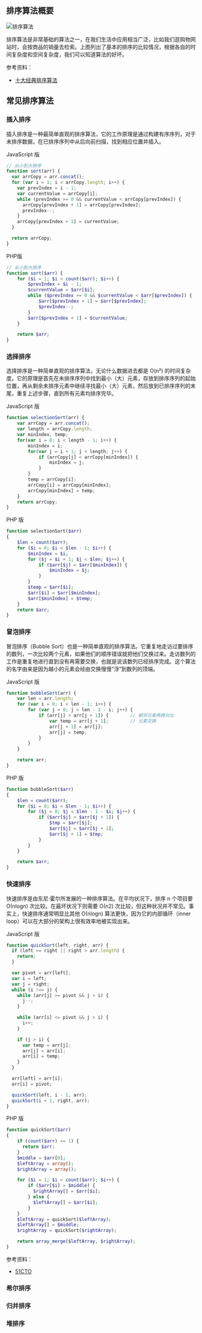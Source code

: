 ## 排序算法概要
![排序算法](../../images/sort.png)

排序算法是非常基础的算法之一，在我们生活中应用相当广泛，比如我们逛购物网站时，会按商品的销量去检索。上图列出了基本的排序的比较情况，根据各自的时间复杂度和空间复杂度，我们可以知道算法的好坏。

参考资料：
- [十大经典排序算法](https://github.com/hustcc/JS-Sorting-Algorithm)

## 常见排序算法

### 插入排序
插入排序是一种最简单直观的排序算法，它的工作原理是通过构建有序序列，对于未排序数据，在已排序序列中从后向前扫描，找到相应位置并插入。

JavaScript 版
```js
// 从小到大排序
function sort(arr) {
  var arrCopy = arr.concat();
  for (var i = 1; i < arrCopy.length; i++) {
    var prevIndex = i - 1;
    var currentValue = arrCopy[i];
    while (prevIndex >= 0 && currentValue < arrCopy[prevIndex]) {
      arrCopy[prevIndex + 1] = arrCopy[prevIndex];
      prevIndex--;
    }
    arrCopy[prevIndex + 1] = currentValue;
  }

  return arrCopy;
}
```

PHP版
```php
// 从小到大排序
function sort($arr) {
    for ($i = 1; $i < count($arr); $i++) {
        $prevIndex = $i - 1;
        $currentValue = $arr[$i];
        while ($prevIndex >= 0 && $currentValue < $arr[$prevIndex]) {
            $arr[$prevIndex + 1] = $arr[$prevIndex];
            $prevIndex--;
        }
        $arr[$prevIndex + 1] = $currentValue;
    }

    return $arr;
}
```

### 选择排序
选择排序是一种简单直观的排序算法，无论什么数据进去都是 O(n²) 的时间复杂度。它的原理是首先在未排序序列中找到最小（大）元素，存放到排序序列的起始位置，再从剩余未排序元素中继续寻找最小（大）元素，然后放到已排序序列的末尾，重复上述步骤，直到所有元素均排序完毕。

JavaScript 版
```js
function selectionSort(arr) {
    var arrCopy = arr.concat();
    var length = arrCopy.length;
    var minIndex, temp;
    for(var i = 0; i < length - 1; i++) {
        minIndex = i;
        for(var j = i + 1; j < length; j++) {
            if (arrCopy[j] < arrCopy[minIndex]) {
                minIndex = j;
            }
        }
        temp = arrCopy[i];
        arrCopy[i] = arrCopy[minIndex];
        arrCopy[minIndex] = temp;
    }
    return arrCopy;
}
```

PHP 版
```php
function selectionSort($arr)
{
    $len = count($arr);
    for ($i = 0; $i < $len - 1; $i++) {
        $minIndex = $i;
        for ($j = $i + 1; $j < $len; $j++) {
            if ($arr[$j] < $arr[$minIndex]) {
                $minIndex = $j;
            }
        }
        $temp = $arr[$i];
        $arr[$i] = $arr[$minIndex];
        $arr[$minIndex] = $temp;
    }
    return $arr;
}
```

### 冒泡排序
冒泡排序（Bubble Sort）也是一种简单直观的排序算法。它重复地走访过要排序的数列，一次比较两个元素，如果他们的顺序错误就把他们交换过来。走访数列的工作是重复地进行直到没有再需要交换，也就是说该数列已经排序完成。这个算法的名字由来是因为越小的元素会经由交换慢慢“浮”到数列的顶端。

JavaScript 版
```js
function bubbleSort(arr) {
    var len = arr.length;
    for (var i = 0; i < len - 1; i++) {
        for (var j = 0; j < len - 1 - i; j++) {
            if (arr[j] > arr[j + 1]) {        // 相邻元素两两对比
                var temp = arr[j + 1];        // 元素交换
                arr[j + 1] = arr[j];
                arr[j] = temp;
            }
        }
    }

    return arr;
}
```

PHP 版
```php
function bubbleSort($arr)
{
    $len = count($arr);
    for ($i = 0; $i < $len - 1; $i++) {
        for ($j = 0; $j < $len - 1 - $i; $j++) {
            if ($arr[$j] > $arr[$j + 1]) {
                $tmp = $arr[$j];
                $arr[$j] = $arr[$j + 1];
                $arr[$j + 1] = $tmp;
            }
        }
    }

    return $arr;
}
```

### 快速排序
快速排序是由东尼·霍尔所发展的一种排序算法。在平均状况下，排序 n 个项目要 Ο(nlogn) 次比较。在最坏状况下则需要 Ο(n2) 次比较，但这种状况并不常见。事实上，快速排序通常明显比其他 Ο(nlogn) 算法更快，因为它的内部循环（inner loop）可以在大部分的架构上很有效率地被实现出来。

JavaScript 版
```js
function quickSort(left, right, arr) {
  if (left >= right || right > arr.length) {
    return;
  }

  var pivot = arr[left];
  var i = left;
  var j = right;
  while (i !== j) {
    while (arr[j] >= pivot && j > i) {
      j--;
    }

    while (arr[i] <= pivot && j > i) {
      i++;
    }

    if (j > i) {      
      var temp = arr[j];
      arr[j] = arr[i];
      arr[i] = temp;
    }
  }

  arr[left] = arr[i];
  arr[i] = pivot;

  quickSort(left, i - 1, arr);
  quickSort(i + 1, right, arr);
}
```

PHP 版
```php
function quickSort($arr)
{
    if (count($arr) <= 1) {
      return $arr;
    }
    $middle = $arr[0];
    $leftArray = array();
    $rightArray = array();

    for ($i = 1; $i < count($arr); $i++) {
        if ($arr[$i] > $middle) {
          $rightArray[] = $arr[$i];
        } else {
          $leftArray[] = $arr[$i];
        }
    }
    $leftArray = quickSort($leftArray);
    $leftArray[] = $middle;
    $rightArray = quickSort($rightArray);

    return array_merge($leftArray, $rightArray);
}
```

参考资料：
- [51CTO](http://developer.51cto.com/art/201403/430986.htm)

### 希尔排序

### 归并排序

### 堆排序
